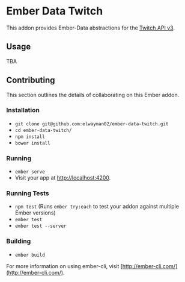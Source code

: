 # Ember Data Twitch

This addon provides Ember-Data abstractions for the [Twitch API v3](https://github.com/justintv/Twitch-API).

## Usage

TBA

## Contributing

This section outlines the details of collaborating on this Ember addon.

### Installation

* `git clone git@github.com:elwayman02/ember-data-twitch.git`
* `cd ember-data-twitch/`
* `npm install`
* `bower install`

### Running

* `ember serve`
* Visit your app at [http://localhost:4200](http://localhost:4200).

### Running Tests

* `npm test` (Runs `ember try:each` to test your addon against multiple Ember versions)
* `ember test`
* `ember test --server`

### Building

* `ember build`

For more information on using ember-cli, visit [http://ember-cli.com/](http://ember-cli.com/).
